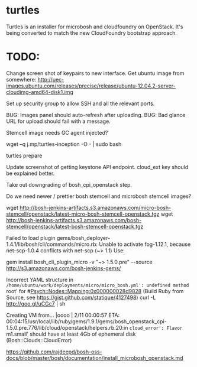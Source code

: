 turtles
=======

Turtles is an installer for microbosh and cloudfoundry on OpenStack.
It's being converted to match the new CloudFoundry bootstrap approach.


TODO:
=====

Change screen shot of keypairs to new interface.
Get ubuntu image from somewhere: 
http://uec-images.ubuntu.com/releases/precise/release/ubuntu-12.04.2-server-cloudimg-amd64-disk1.img

Set up security group to allow SSH and all the relevant ports.

BUG: Images panel should auto-refresh after uploading.
BUG: Bad glance URL for upload should fail with a message.

Stemcell image needs GC agent injected?

wget –q j.mp/turtles-inception -O - | sudo bash


turtles prepare


Update screenshot of getting keystone API endpoint.
cloud_ext key should be explained better.

Take out downgrading of bosh_cpi_openstack step.

Do we need newer / prettier bosh stemcell and microbosh stemcell images?

wget http://bosh-jenkins-artifacts.s3.amazonaws.com/micro-bosh-stemcell/openstack/latest-micro-bosh-stemcell-openstack.tgz
wget http://bosh-jenkins-artifacts.s3.amazonaws.com/bosh-stemcell/openstack/latest-bosh-stemcell-openstack.tgz


Failed to load plugin gems/bosh_deployer-1.4.1/lib/bosh/cli/commands/micro.rb: Unable to activate fog-1.12.1, because net-scp-1.0.4 conflicts with net-scp (~> 1.1)
Use:

gem install bosh_cli_plugin_micro -v "~> 1.5.0.pre" --source http://s3.amazonaws.com/bosh-jenkins-gems/


Incorrect YAML structure in `/home/ubuntu/work/deployments/micro/micro_bosh.yml': undefined method `root' for #<Psych::Nodes::Mapping:0x000000028d9828>
 (Build Ruby from Source, see https://gist.github.com/statique/4127498)
	curl -L http://goo.gl/uCGc7 | sh

Creating VM from...                 |oooo                    | 2/11 00:00:57  ETA: 00:04:15/usr/local/lib/ruby/gems/1.9.1/gems/bosh_openstack_cpi-1.5.0.pre.776/lib/cloud/openstack/helpers.rb:20:in `cloud_error': Flavor `m1.small' should have at least 4Gb of ephemeral disk (Bosh::Clouds::CloudError)


https://github.com/rajdeepd/bosh-oss-docs/blob/master/bosh/documentation/install_microbosh_openstack.md
